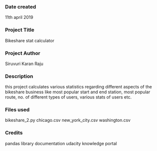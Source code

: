 ### Date created
11th april 2019

### Project Title
Bikeshare stat calculator

### Project Author
Siruvuri Karan Raju

### Description
this project calculates various statistics regarding different aspects of the bikeshare business like most popular start and end station, most popular route, no. of different types of users, various stats of users etc.

### Files used
bikeshare_2.py
chicago.csv
new_york_city.csv
washington.csv


### Credits
pandas library documentation
udacity knowledge portal

